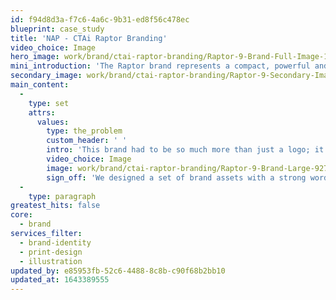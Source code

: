 ```yaml
---
id: f94d8d3a-f7c6-4a6c-9b31-ed8f56c478ec
blueprint: case_study
title: 'NAP - CTAi Raptor Branding'
video_choice: Image
hero_image: work/brand/ctai-raptor-branding/Raptor-9-Brand-Full-Image-1360x768.5.jpg
mini_introduction: 'The Raptor brand represents a compact, powerful and capable product that is a leader in its class. Everything that the branding needed to be.'
secondary_image: work/brand/ctai-raptor-branding/Raptor-9-Secondary-Image-896x597.jpg
main_content:
  -
    type: set
    attrs:
      values:
        type: the_problem
        custom_header: ' '
        intro: 'This brand had to be so much more than just a logo; it’s every touchpoint associated with the Raptor product range. Powerful brands are bold, consistent, recognisable.'
        video_choice: Image
        image: work/brand/ctai-raptor-branding/Raptor-9-Brand-Large-927x522.jpg
        sign_off: 'We designed a set of brand assets with a strong wordmark, complemented by a powerful and instantly recognisable claw slash, setting Raptor apart from competitors with a distinctive and memorable visual identity.'
  -
    type: paragraph
greatest_hits: false
core:
  - brand
services_filter:
  - brand-identity
  - print-design
  - illustration
updated_by: e85953fb-52c6-4488-8c8b-c90f68b2bb10
updated_at: 1643389555
---
```

